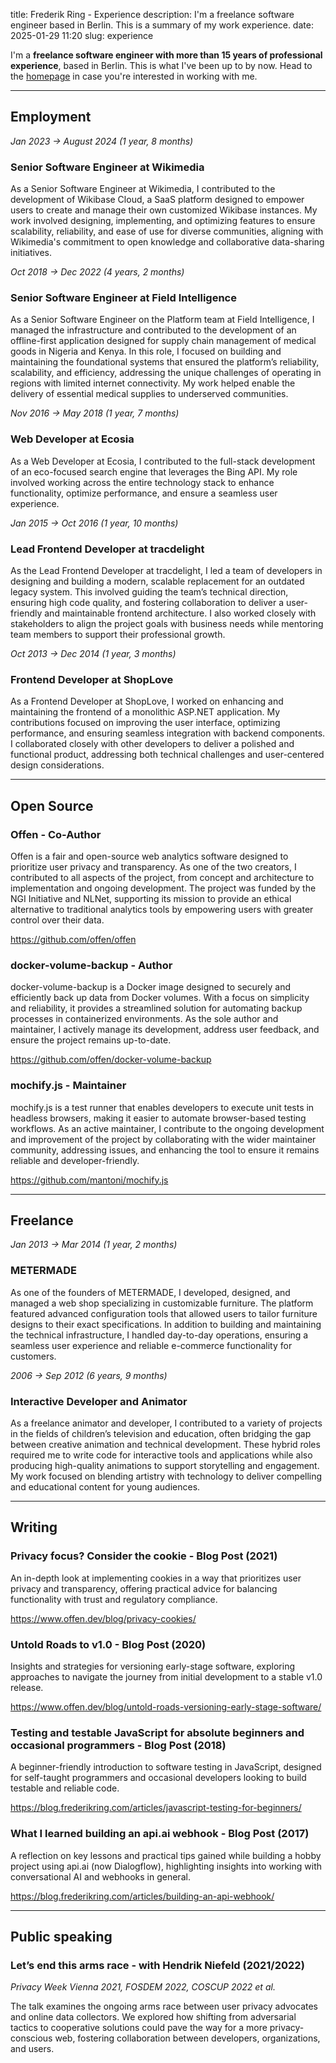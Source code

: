 title: Frederik Ring - Experience
description: I'm a freelance software engineer based in Berlin. This is a summary of my work experience.
date: 2025-01-29 11:20
slug: experience

I'm a **freelance software engineer with more than 15 years of professional experience**, based in Berlin.
This is what I've been up to by now.
Head to the [homepage](/) in case you're interested in working with me.

---

## Employment

_Jan 2023 → August 2024 (1 year, 8 months)_  
### Senior Software Engineer at Wikimedia

As a Senior Software Engineer at Wikimedia, I contributed to the development of Wikibase Cloud, a SaaS platform designed to empower users to create and manage their own customized Wikibase instances.
My work involved designing, implementing, and optimizing features to ensure scalability, reliability, and ease of use for diverse communities, aligning with Wikimedia's commitment to open knowledge and collaborative data-sharing initiatives.


_Oct 2018 → Dec 2022 (4 years, 2 months)_  
### Senior Software Engineer at Field Intelligence

As a Senior Software Engineer on the Platform team at Field Intelligence, I managed the infrastructure and contributed to the development of an offline-first application designed for supply chain management of medical goods in Nigeria and Kenya.
In this role, I focused on building and maintaining the foundational systems that ensured the platform’s reliability, scalability, and efficiency, addressing the unique challenges of operating in regions with limited internet connectivity.
My work helped enable the delivery of essential medical supplies to underserved communities.


_Nov 2016 → May 2018 (1 year, 7 months)_  
### Web Developer at Ecosia

As a Web Developer at Ecosia, I contributed to the full-stack development of an eco-focused search engine that leverages the Bing API.
My role involved working across the entire technology stack to enhance functionality, optimize performance, and ensure a seamless user experience.

_Jan 2015 → Oct 2016 (1 year, 10 months)_  
### Lead Frontend Developer at tracdelight

As the Lead Frontend Developer at tracdelight, I led a team of developers in designing and building a modern, scalable replacement for an outdated legacy system.
This involved guiding the team’s technical direction, ensuring high code quality, and fostering collaboration to deliver a user-friendly and maintainable frontend architecture.
I also worked closely with stakeholders to align the project goals with business needs while mentoring team members to support their professional growth.

_Oct 2013 → Dec 2014 (1 year, 3 months)_  
### Frontend Developer at ShopLove

As a Frontend Developer at ShopLove, I worked on enhancing and maintaining the frontend of a monolithic ASP.NET application.
My contributions focused on improving the user interface, optimizing performance, and ensuring seamless integration with backend components.
I collaborated closely with other developers to deliver a polished and functional product, addressing both technical challenges and user-centered design considerations.

---

## Open Source

### Offen - Co-Author

Offen is a fair and open-source web analytics software designed to prioritize user privacy and transparency.
As one of the two creators, I contributed to all aspects of the project, from concept and architecture to implementation and ongoing development.
The project was funded by the NGI Initiative and NLNet, supporting its mission to provide an ethical alternative to traditional analytics tools by empowering users with greater control over their data.

<https://github.com/offen/offen>

### docker-volume-backup - Author

docker-volume-backup is a Docker image designed to securely and efficiently back up data from Docker volumes.
With a focus on simplicity and reliability, it provides a streamlined solution for automating backup processes in containerized environments.
As the sole author and maintainer, I actively manage its development, address user feedback, and ensure the project remains up-to-date.

<https://github.com/offen/docker-volume-backup>

### mochify.js - Maintainer

mochify.js is a test runner that enables developers to execute unit tests in headless browsers, making it easier to automate browser-based testing workflows. 
As an active maintainer, I contribute to the ongoing development and improvement of the project by collaborating with the wider maintainer community, addressing issues, and enhancing the tool to ensure it remains reliable and developer-friendly.

<https://github.com/mantoni/mochify.js>

---

## Freelance

_Jan 2013 → Mar 2014 (1 year, 2 months)_  
### METERMADE

As one of the founders of METERMADE, I developed, designed, and managed a web shop specializing in customizable furniture.
The platform featured advanced configuration tools that allowed users to tailor furniture designs to their exact specifications.
In addition to building and maintaining the technical infrastructure, I handled day-to-day operations, ensuring a seamless user experience and reliable e-commerce functionality for customers.

_2006 → Sep 2012 (6 years, 9 months)_  
### Interactive Developer and Animator

As a freelance animator and developer, I contributed to a variety of projects in the fields of children’s television and education, often bridging the gap between creative animation and technical development.
These hybrid roles required me to write code for interactive tools and applications while also producing high-quality animations to support storytelling and engagement.
My work focused on blending artistry with technology to deliver compelling and educational content for young audiences.

---

## Writing

### Privacy focus? Consider the cookie - Blog Post (2021)

An in-depth look at implementing cookies in a way that prioritizes user privacy and transparency, offering practical advice for balancing functionality with trust and regulatory compliance.

<https://www.offen.dev/blog/privacy-cookies/>

### Untold Roads to v1.0 - Blog  Post (2020)

Insights and strategies for versioning early-stage software, exploring approaches to navigate the journey from initial development to a stable v1.0 release.

<https://www.offen.dev/blog/untold-roads-versioning-early-stage-software/>

### Testing and testable JavaScript for absolute beginners and occasional programmers - Blog Post (2018)

A beginner-friendly introduction to software testing in JavaScript, designed for self-taught programmers and occasional developers looking to build testable and reliable code.

<https://blog.frederikring.com/articles/javascript-testing-for-beginners/>

### What I learned building an api.ai webhook - Blog Post (2017)

A reflection on key lessons and practical tips gained while building a hobby project using api.ai (now Dialogflow), highlighting insights into working with conversational AI and webhooks in general.

<https://blog.frederikring.com/articles/building-an-api-webhook/>

---

## Public speaking

### Let’s end this arms race -  with Hendrik Niefeld (2021/2022)
_Privacy Week Vienna 2021, FOSDEM 2022, COSCUP 2022 et al._  

The talk examines the ongoing arms race between user privacy advocates and online data collectors. 
We explored how shifting from adversarial tactics to cooperative solutions could pave the way for a more privacy-conscious web, fostering collaboration between developers, organizations, and users.
